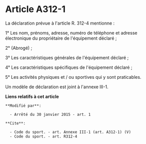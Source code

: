 # Article A312-1

La déclaration prévue à l'article R. 312-4 mentionne : 

1° Les nom, prénoms, adresse, numéro de téléphone et adresse électronique du propriétaire de l'équipement déclaré ; 

2° (Abrogé) ; 

3° Les caractéristiques générales de l'équipement déclaré ; 

4° Les caractéristiques spécifiques de l'équipement déclaré ; 

5° Les activités physiques et / ou sportives qui y sont praticables. 

Un modèle de déclaration est joint à l'annexe III-1.

**Liens relatifs à cet article**

	**Modifié par**:

	  - Arrêté du 30 janvier 2015 - art. 1

	**Cite**:

	  - Code du sport. - art. Annexe III-1 (art. A312-1) (V)
	  - Code du sport. - art. R312-4

